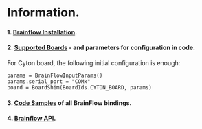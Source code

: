 
# Information.

#### 1. [Brainflow Installation](https://brainflow.readthedocs.io/en/stable/BuildBrainFlow.html#python).

#### 2. [Supported Boards](https://brainflow.readthedocs.io/en/stable/SupportedBoards.html#supported-boards) - and parameters for configuration in code.

For Cyton board, the following initial configuration is enough:
```
params = BrainFlowInputParams()
params.serial_port = "COMx"
board = BoardShim(BoardIds.CYTON_BOARD, params)
```

#### 3. [Code Samples](https://brainflow.readthedocs.io/en/stable/Examples.html#python) of all BrainFlow bindings.

#### 4. [Brainflow API](https://brainflow.readthedocs.io/en/stable/UserAPI.html#).

